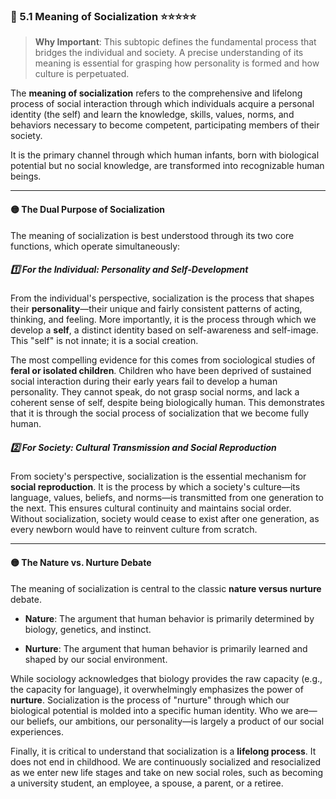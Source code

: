 ### 📌 5.1 Meaning of Socialization ⭐⭐⭐⭐⭐

> **Why Important**: This subtopic defines the fundamental process that bridges the individual and society. A precise understanding of its meaning is essential for grasping how personality is formed and how culture is perpetuated.

The **meaning of socialization** refers to the comprehensive and lifelong process of social interaction through which individuals acquire a personal identity (the self) and learn the knowledge, skills, values, norms, and behaviors necessary to become competent, participating members of their society.

It is the primary channel through which human infants, born with biological potential but no social knowledge, are transformed into recognizable human beings.

---

#### 🟡 The Dual Purpose of Socialization

The meaning of socialization is best understood through its two core functions, which operate simultaneously:

##### 1️⃣ For the Individual: Personality and Self-Development 
From the individual's perspective, socialization is the process that shapes their **personality**—their unique and fairly consistent patterns of acting, thinking, and feeling. More importantly, it is the process through which we develop a **self**, a distinct identity based on self-awareness and self-image. This "self" is not innate; it is a social creation.
    
The most compelling evidence for this comes from sociological studies of **feral or isolated children**. Children who have been deprived of sustained social interaction during their early years fail to develop a human personality. They cannot speak, do not grasp social norms, and lack a coherent sense of self, despite being biologically human. This demonstrates that it is through the social process of socialization that we become fully human.
    
##### 2️⃣ For Society: Cultural Transmission and Social Reproduction 
From society's perspective, socialization is the essential mechanism for **social reproduction**. It is the process by which a society's culture—its language, values, beliefs, and norms—is transmitted from one generation to the next. This ensures cultural continuity and maintains social order. Without socialization, society would cease to exist after one generation, as every newborn would have to reinvent culture from scratch.
    

---

#### 🟡 The Nature vs. Nurture Debate

The meaning of socialization is central to the classic **nature versus nurture** debate.

- **Nature**: The argument that human behavior is primarily determined by biology, genetics, and instinct.
    
- **Nurture**: The argument that human behavior is primarily learned and shaped by our social environment.
    

While sociology acknowledges that biology provides the raw capacity (e.g., the capacity for language), it overwhelmingly emphasizes the power of **nurture**. Socialization is the process of "nurture" through which our biological potential is molded into a specific human identity. Who we are—our beliefs, our ambitions, our personality—is largely a product of our social experiences.

Finally, it is critical to understand that socialization is a **lifelong process**. It does not end in childhood. We are continuously socialized and resocialized as we enter new life stages and take on new social roles, such as becoming a university student, an employee, a spouse, a parent, or a retiree.